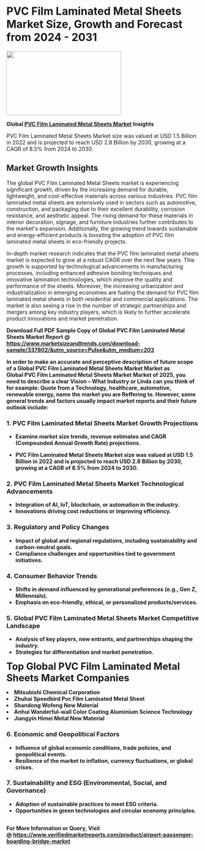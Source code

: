 <H1>PVC Film Laminated Metal Sheets Market Size, Growth and Forecast from 2024 - 2031</H1><img class="aligncenter size-medium wp-image-584254" src="https://thirdeyenews.in/wp-content/uploads/2024/09/Global-Market-Research-300x168.jpeg" alt="" width="300" height="168" /><p><strong>Global&nbsp;<a href="https://www.marketsizeandtrends.com/download-sample/337802/&amp;utm_source=Pulse&amp;utm_medium=203">PVC Film Laminated Metal Sheets Market</a> Insights</strong></p><p>PVC Film Laminated Metal Sheets Market size was valued at USD 1.5 Billion in 2022 and is projected to reach USD 2.8 Billion by 2030, growing at a CAGR of 8.5% from 2024 to 2030.</p><p><h2>Market Growth Insights</h2> <p>The global PVC Film Laminated Metal Sheets market is experiencing significant growth, driven by the increasing demand for durable, lightweight, and cost-effective materials across various industries. PVC film laminated metal sheets are extensively used in sectors such as automotive, construction, and packaging due to their excellent durability, corrosion resistance, and aesthetic appeal. The rising demand for these materials in interior decoration, signage, and furniture industries further contributes to the market's expansion. Additionally, the growing trend towards sustainable and energy-efficient products is boosting the adoption of PVC film laminated metal sheets in eco-friendly projects.</p> <p><strong></strong></p> <p>In-depth market research indicates that the PVC film laminated metal sheets market is expected to grow at a robust CAGR over the next few years. This growth is supported by technological advancements in manufacturing processes, including enhanced adhesive bonding techniques and innovative lamination technologies, which improve the quality and performance of the sheets. Moreover, the increasing urbanization and industrialization in emerging economies are fueling the demand for PVC film laminated metal sheets in both residential and commercial applications. The market is also seeing a rise in the number of strategic partnerships and mergers among key industry players, which is likely to further accelerate product innovations and market penetration.</p> <p><strong></p><p><span class=""><strong>Download Full PDF Sample Copy of Global PVC Film Laminated Metal Sheets Market Report</strong> @ <a href="https://www.marketsizeandtrends.com/download-sample/337802/&amp;utm_source=Pulse&amp;utm_medium=203" target="_blank">https://www.marketsizeandtrends.com/download-sample/337802/&amp;utm_source=Pulse&amp;utm_medium=203</a></span></p><p>In order to make an accurate and perceptive description of future scope of a Global&nbsp;PVC Film Laminated Metal Sheets Market Market as Global&nbsp;PVC Film Laminated Metal Sheets Market Market of 2025, you need to describe a clear Vision &ndash; What Industry or Linda can you think of for example: Quote from a Technology, healthcare, automotive, renewable energy, name the market you are Reffering to. However, some general trends and factors usually impact market reports and their future outlook include:</p><h3>1.&nbsp;<strong>PVC Film Laminated Metal Sheets Market Growth Projections</strong></h3><ul><li>Examine market size trends, revenue estimates and CAGR (Compounded Annual Growth Rate) projections.</li><li><p>PVC Film Laminated Metal Sheets Market size was valued at USD 1.5 Billion in 2022 and is projected to reach USD 2.8 Billion by 2030, growing at a CAGR of 8.5% from 2024 to 2030.</p></li></ul><h3>2.&nbsp;<strong>PVC Film Laminated Metal Sheets Market Technological Advancements</strong></h3><ul><li>Integration of AI, IoT, blockchain, or automation in the industry.</li><li>Innovations driving cost reductions or improving efficiency.</li></ul><h3>3.&nbsp;<strong>Regulatory and Policy Changes</strong></h3><ul><li>Impact of global and regional regulations, including sustainability and carbon-neutral goals.</li><li>Compliance challenges and opportunities tied to government initiatives.</li></ul><h3>4.&nbsp;<strong>Consumer Behavior Trends</strong></h3><ul><li>Shifts in demand influenced by generational preferences (e.g., Gen Z, Millennials).</li><li>Emphasis on eco-friendly, ethical, or personalized products/services.</li></ul><h3>5.&nbsp;<strong>Global PVC Film Laminated Metal Sheets Market Competitive Landscape</strong></h3><ul><li>Analysis of key players, new entrants, and partnerships shaping the industry.</li><li>Strategies for differentiation and market penetration.</li></ul><p data-pm-slice="1 1 []"><span style="color: inherit; font-family: inherit; font-size: 25px;">Top Global PVC Film Laminated Metal Sheets Market Companies</span></p><div class="" data-test-id=""><p><li>Mitsubishi Chemical Corporation</li><li> Zhuhai Speedbird Pvc Film Laminated Metal Sheet</li><li> Shandong Wofeng New Material</li><li> Anhui Wonderful-wall Color Coating Aluminium Science Technology</li><li> Jiangyin Himei Metal New Material</li></p></div><h3>6.&nbsp;<strong>Economic and Geopolitical Factors</strong></h3><ul><li>Influence of global economic conditions, trade policies, and geopolitical events.</li><li>Resilience of the market to inflation, currency fluctuations, or global crises.</li></ul><h3>7.&nbsp;<strong>Sustainability and ESG (Environmental, Social, and Governance)</strong></h3><ul><li>Adoption of sustainable practices to meet ESG criteria.</li><li>Opportunities in green technologies and circular economy principles.</li></ul><h2><strong style="font-size: 14px;">For More Information or Query, Visit @&nbsp;</strong><a style="background-color: #ffffff; font-size: 14px;" href="https://www.marketsizeandtrends.com/report/pvc-film-laminated-metal-sheets-market/" target="_blank">https://www.verifiedmarketreports.com/product/airport-passenger-boarding-bridge-market</a></h2>
